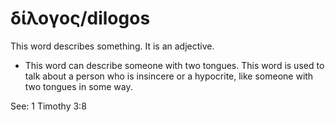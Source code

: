 # δίλογος/dilogos
This word describes something. It is an adjective. 

* This word can describe someone with two tongues. This word is used to talk about a person who is insincere or a hypocrite, like someone with two tongues in some way.

See: 1 Timothy 3:8
